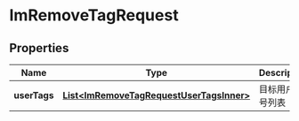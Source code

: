 

# ImRemoveTagRequest


## Properties

| Name | Type | Description | Notes |
|------------ | ------------- | ------------- | -------------|
|**userTags** | [**List&lt;ImRemoveTagRequestUserTagsInner&gt;**](ImRemoveTagRequestUserTagsInner.md) | 目标用户帐号列表 |  |



